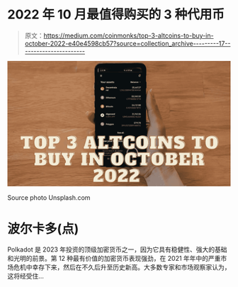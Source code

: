 # 2022 年 10 月最值得购买的 3 种代用币

> 原文：<https://medium.com/coinmonks/top-3-altcoins-to-buy-in-october-2022-e40e4598cb57?source=collection_archive---------17----------------------->

![](img/acc74644bbfd04347a3c69758f8f1f6d.png)

Source photo Unsplash.com

# 波尔卡多(点)

Polkadot 是 2023 年投资的顶级加密货币之一，因为它具有稳健性、强大的基础和光明的前景。第 12 种最有价值的加密货币表现强劲，在 2021 年年中的严重市场危机中幸存下来，然后在不久后升至历史新高。大多数专家和市场观察家认为，这将经受住…